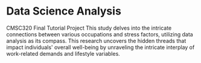 # Data Science Analysis
CMSC320 Final Tutorial Project
This study delves into the intricate connections between various occupations and stress factors, utilizing data analysis as its compass. This research uncovers the hidden threads that impact individuals' overall well-being by unraveling the intricate interplay of work-related demands and lifestyle variables. 
